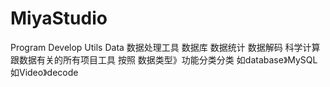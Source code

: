 # MiyaStudio
Program Develop Utils
Data
数据处理工具
数据库
数据统计
数据解码
科学计算
跟数据有关的所有项目工具
按照 数据类型》功能分类分类
如database》MySQL
如Video》decode
